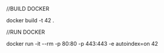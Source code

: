 //BUILD DOCKER

docker build -t 42 .

//RUN DOCKER

docker run -it --rm -p 80:80 -p 443:443 -e autoindex=on 42
